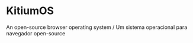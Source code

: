 # KitiumOS
An open-source browser operating system / Um sistema operacional para navegador open-source
